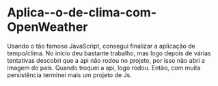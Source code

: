# Aplica--o-de-clima-com-OpenWeather
Usando o tão famoso JavaScript, consegui finalizar a aplicação de tempo/clima.
No início deu bastante trabalho, mas logo depois de várias tentativas descobri que a api não rodou no projeto, por isso não abri a imagem do país.
Quando troquei a api, logo rodou.
Então, com muita persistência terminei mais um projeto de Js.
